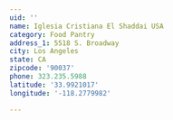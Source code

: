 ```yaml
---
uid: ''
name: Iglesia Cristiana El Shaddai USA
category: Food Pantry
address_1: 5518 S. Broadway
city: Los Angeles
state: CA
zipcode: '90037'
phone: 323.235.5988
latitude: '33.9921017'
longitude: '-118.2779982'

---
```

